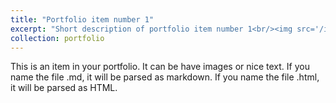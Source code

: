 ```yaml
---
title: "Portfolio item number 1"
excerpt: "Short description of portfolio item number 1<br/><img src='/images/ship_control.JPG'>"
collection: portfolio
---
```


This is an item in your portfolio. It can be have images or nice text. If you name the file .md, it will be parsed as markdown. If you name the file .html, it will be parsed as HTML. 
